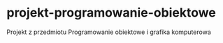 # projekt-programowanie-obiektowe
Projekt z przedmiotu Programowanie obiektowe i grafika komputerowa
